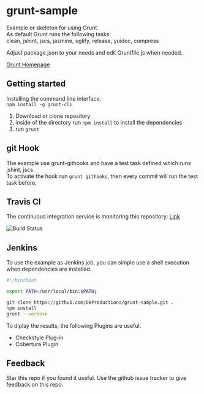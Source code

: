 grunt-sample
============

Example or skeleton for using Grunt.  
As default Grunt runs the following tasks:  
clean, jshint, jscs, jasmine, uglify, release, yuidoc, compress

Adjust package.json to your needs and edit Gruntfile.js when needed.

[Grunt Homepage](http://gruntjs.com/)

## Getting started

Installing the command line interface.  
`npm install -g grunt-cli`

1. Download or clone repository  
2. inside of the directory run `npm install` to install the dependencies  
3. run `grunt`  

## git Hook

The example use grunt-githooks and have a test task defined which runs jshint, jscs.  
To activate the hook run `grunt githooks`, then every commit will run the test task before.

## Travis CI

The continuous integration service is monitoring this repository: [Link](https://travis-ci.org/DBProductions/grunt-sample)

![Build Status](https://travis-ci.org/DBProductions/grunt-sample.svg?branch=master)

## Jenkins

To use the example as Jenkins job, you can simple use a shell execution when dependencies are installed.

```bash
#!/bin/bash

export PATH=/usr/local/bin:$PATH;

git clone https://github.com/DBProductions/grunt-sample.git .
npm install
grunt --verbose
```

To diplay the results, the following Plugins are useful.
* Checkstyle Plug-in
* Cobertura Plugin

## Feedback
Star this repo if you found it useful. Use the github issue tracker to give feedback on this repo.  
